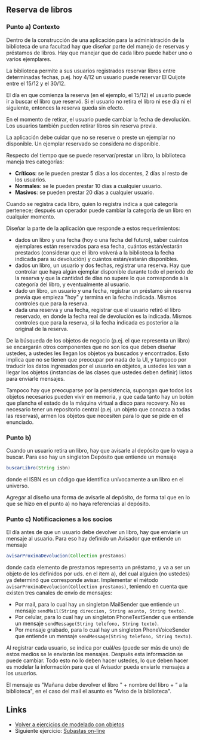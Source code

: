 
## Reserva de libros

### Punto a) Contexto

Dentro de la construcción de una aplicación para la administración de la biblioteca de una facultad hay que diseñar parte del manejo de reservas y préstamos de libros. Hay que manejar que de cada libro puede haber uno o varios ejemplares.

La biblioteca permite a sus usuarios registrados reservar libros entre determinadas fechas, p.ej. hoy 4/12 un usuario puede reservar El Quijote entre el 15/12 y el 30/12.

El día en que comienza la reserva (en el ejemplo, el 15/12) el usuario puede ir a buscar el libro que reservó. Si el usuario no retira el libro ni ese día ni el siguiente, entonces la reserva queda sin efecto.

En el momento de retirar, el usuario puede cambiar la fecha de devolución. Los usuarios también pueden retirar libros sin reserva previa.

La aplicación debe cuidar que no se reserve o preste un ejemplar no disponible. Un ejemplar reservado se considera no disponible.

Respecto del tiempo que se puede reservar/prestar un libro, la biblioteca maneja tres categorías:

- **Críticos**: se le pueden prestar 5 días a los docentes, 2 días al resto de los usuarios. 
- **Normales**: se le pueden prestar 10 días a cualquier usuario. 
- **Masivos**: se pueden prestar 20 días a cualquier usuario. 

Cuando se registra cada libro, quien lo registra indica a qué categoría pertenece; después un operador puede cambiar la categoría de un libro en cualquier momento.

Diseñar la parte de la aplicación que responde a estos requerimientos:

- dados un libro y una fecha (hoy o una fecha del futuro), saber cuántos ejemplares están reservados para esa fecha, cuántos están/estarán prestados (considerar que el libro volverá a la biblioteca la fecha indicada para su devolución) y cuántos están/estarán disponibles. 
- dados un libro, un usuario y dos fechas, registrar una reserva. Hay que controlar que haya algún ejemplar disponible durante todo el período de la reserva y que la cantidad de días no supere lo que corresponde a la categoría del libro, y eventualmente al usuario. 
- dado un libro, un usuario y una fecha, registrar un préstamo sin reserva previa que empieza "hoy" y termina en la fecha indicada. Mismos controles que para la reserva. 
- dada una reserva y una fecha, registrar que el usuario retiró el libro reservado, en donde la fecha real de devolución es la indicada. Mismos controles que para la reserva, si la fecha indicada es posterior a la original de la reserva. 

De la búsqueda de los objetos de negocio (p.ej. el que representa un libro) se encargarán otros componentes que no son los que deben diseñar ustedes, a ustedes les llegan los objetos ya buscados y encontrados. Esto implica que no se tienen que preocupar por nada de la UI, y tampoco por traducir los datos ingresados por el usuario en objetos, a ustedes les van a llegar los objetos (instancias de las clases que ustedes deben definir) listos para enviarle mensajes.

Tampoco hay que preocuparse por la persistencia, supongan que todos los objetos necesarios pueden vivir en memoria, y que cada tanto hay un botón que plancha el estado de la máquina virtual a disco para recovery. No es necesario tener un repositorio central (p.ej. un objeto que conozca a todas las reservas), armen los objetos que necesiten para lo que se pide en el enunciado.

### Punto b)

Cuando un usuario retira un libro, hay que avisarle al depósito que lo vaya a buscar. Para eso hay un singleton Depósito que entiende un mensaje

```java
buscarLibro(String isbn)
```

donde el ISBN es un código que identifica unívocamente a un libro en el universo.

Agregar al diseño una forma de avisarle al depósito, de forma tal que en lo que se hizo en el punto a) no haya referencias al depósito.

### Punto c) Notificaciones a los socios

El día antes de que un usuario debe devolver un libro, hay que enviarle un mensaje al usuario. Para eso hay definido un Avisador que entiende un mensaje

```java
avisarProximaDevolucion(Collection prestamos)
```

donde cada elemento de prestamos representa un préstamo, y va a ser un objeto de los definidos por uds. en el ítem a), del cual alguien (no ustedes) ya determinó que corresponde avisar. Implementar el método `avisarProximaDevolucion(Collection prestamos)`, teniendo en cuenta que existen tres canales de envío de mensajes:

- Por mail, para lo cual hay un singleton MailSender que entiende un mensaje `sendMail(String direccion, String asunto, String texto)`. 
- Por celular, para lo cual hay un singleton PhoneTextSender que entiende un mensaje `sendMessage(String telefono, String texto)`. 
- Por mensaje grabado, para lo cual hay un singleton PhoneVoiceSender que entiende un mensaje `sendMessage(String telefono, String texto)`. 

Al registrar cada usuario, se indica por cuál/es (puede ser más de uno) de estos medios se le enviarán los mensajes. Después esta información se puede cambiar. Todo esto no lo deben hacer ustedes, lo que deben hacer es modelar la información para que el Avisador pueda enviarle mensajes a los usuarios.

El mensaje es "Mañana debe devolver el libro " + nombre del libro + “ a la biblioteca", en el caso del mail el asunto es "Aviso de la biblioteca".

## Links

- [Volver a ejercicios de modelado con objetos](index.md)
- Siguiente ejercicio: [Subastas on-line](subastas.md)
